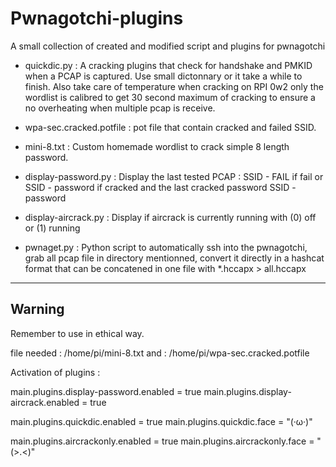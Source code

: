 # Pwnagotchi-plugins
A small collection of created and modified script and plugins for pwnagotchi 


- quickdic.py : 
A cracking plugins that check for handshake and PMKID when a PCAP is captured. Use small dictonnary or it take a while to finish. Also take care of temperature when cracking on RPI 0w2 only the wordlist is calibred to get 30 second maximum of cracking to ensure a no overheating when multiple pcap is receive.

- wpa-sec.cracked.potfile :
pot file that contain cracked and failed SSID.

- mini-8.txt : 
Custom homemade wordlist to crack simple 8 length password.

- display-password.py : 
Display the last tested PCAP : SSID - FAIL if fail or SSID - password if cracked and the last cracked password SSID - password

- display-aircrack.py : 
Display if aircrack is currently running with (0) off or (1) running

- pwnaget.py : 
Python script to automatically ssh into the pwnagotchi, grab all pcap file in directory mentionned, convert it directly in a hashcat format that can be concatened in one file with *.hccapx > all.hccapx 

---
Warning
---
Remember to use in ethical way. 

file needed : /home/pi/mini-8.txt
and :  /home/pi/wpa-sec.cracked.potfile 


Activation of plugins : 

main.plugins.display-password.enabled = true
main.plugins.display-aircrack.enabled = true

main.plugins.quickdic.enabled = true
main.plugins.quickdic.face = "(·ω·)"

main.plugins.aircrackonly.enabled = true
main.plugins.aircrackonly.face = "(>.<)"
